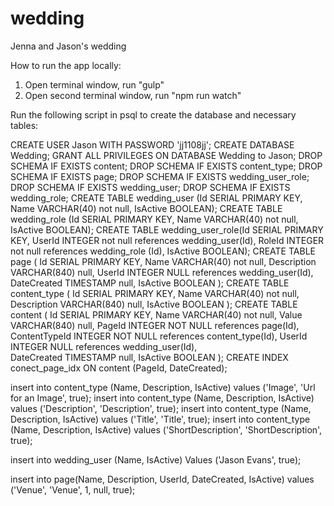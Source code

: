 # wedding

Jenna and Jason's wedding

How to run the app locally:

1) Open terminal window, run "gulp"
2) Open second terminal window, run "npm run watch"

Run the following script in psql to create the database and necessary tables:

CREATE USER Jason WITH PASSWORD 'jj1108jj';
CREATE DATABASE Wedding;
GRANT ALL PRIVILEGES ON DATABASE Wedding to Jason;
DROP SCHEMA IF EXISTS content;
DROP SCHEMA IF EXISTS content_type;
DROP SCHEMA IF EXISTS page;
DROP SCHEMA IF EXISTS wedding_user_role;
DROP SCHEMA IF EXISTS wedding_user;
DROP SCHEMA IF EXISTS wedding_role;
CREATE TABLE wedding_user (Id SERIAL PRIMARY KEY, Name VARCHAR(40) not null, IsActive BOOLEAN);
CREATE TABLE wedding_role (Id SERIAL PRIMARY KEY, Name VARCHAR(40) not null, IsActive BOOLEAN);
CREATE TABLE wedding_user_role(Id SERIAL PRIMARY KEY, UserId INTEGER not null references wedding_user(Id), RoleId INTEGER not null references wedding_role (Id), IsActive BOOLEAN);
CREATE TABLE page
(
	Id SERIAL PRIMARY KEY,
	Name VARCHAR(40) not null,
	Description VARCHAR(840) null,
	UserId INTEGER NULL references wedding_user(Id), 	
	DateCreated TIMESTAMP null,
	IsActive BOOLEAN
);
CREATE TABLE content_type
(
	Id SERIAL PRIMARY KEY,
	Name VARCHAR(40) not null,
	Description VARCHAR(840) null,
	IsActive BOOLEAN
);
CREATE TABLE content
(
	Id SERIAL PRIMARY KEY,
	Name VARCHAR(40) not null,
	Value VARCHAR(840) null,
	PageId INTEGER NOT NULL references page(Id),
	ContentTypeId INTEGER NOT NULL references content_type(Id),
	UserId INTEGER NULL references wedding_user(Id), 	
	DateCreated TIMESTAMP null,
	IsActive BOOLEAN
);
CREATE INDEX conect_page_idx ON content (PageId, DateCreated);

insert into content_type (Name, Description, IsActive) values ('Image', 'Url for an Image', true);
insert into content_type (Name, Description, IsActive) values ('Description', 'Description', true);
insert into content_type (Name, Description, IsActive) values ('Title', 'Title', true);
insert into content_type (Name, Description, IsActive) values ('ShortDescription', 'ShortDescription', true);

insert into wedding_user (Name, IsActive) Values ('Jason Evans', true);

insert into page(Name, Description, UserId, DateCreated, IsActive) values ('Venue', 'Venue', 1, null, true);
